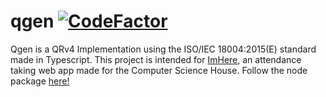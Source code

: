 # qgen [![CodeFactor](https://www.codefactor.io/repository/github/naquino14/qgen/badge)](https://www.codefactor.io/repository/github/naquino14/qgen)
Qgen is a QRv4 Implementation using the ISO/IEC 18004:2015(E) standard made in Typescript. 
This project is intended for [ImHere](https://github.com/ComputerScienceHouse/ImHere), an attendance taking web app made for the Computer Science House.
Follow the node package [here!](https://www.npmjs.com/package/imhere-qgen)
